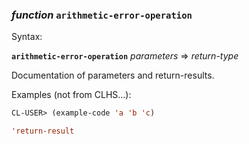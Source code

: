 ### <em>function</em> <strong>`arithmetic-error-operation`</strong>

Syntax:

<strong>`arithmetic-error-operation`</strong> <em>parameters</em> => <em>return-type</em>

Documentation of parameters and return-results.

Examples (not from CLHS...):

```lisp
CL-USER> (example-code 'a 'b 'c)

'return-result
```
